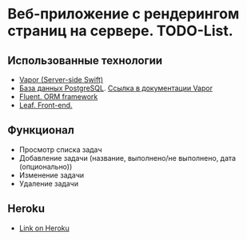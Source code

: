 <h1>Веб-приложение с рендерингом страниц на сервере. TODO-List.</h1>

## Использованные технологии

- [Vapor (Server-side Swift)](https://vapor.codes)
- [База данных PostgreSQL](https://www.postgresql.org). [Ссылка в документации Vapor](https://docs.vapor.codes/3.0/postgresql/getting-started/)
- [Fluent. ORM framework](https://docs.vapor.codes/3.0/fluent/getting-started/)
- [Leaf. Front-end.](https://docs.vapor.codes/3.0/leaf/getting-started/)


## Функционал

- Просмотр списка задач
- Добавление задачи (название, выполнено/не выполнено, дата (опционально))
- Изменение задачи
- Удаление задачи

## Heroku

- [Link on Heroku](https://todo-list-lab1.herokuapp.com)
